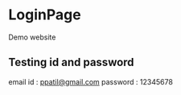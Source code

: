 # LoginPage

Demo website

Testing id and password
----------------------------
email id : ppatil@gmail.com
password : 12345678
